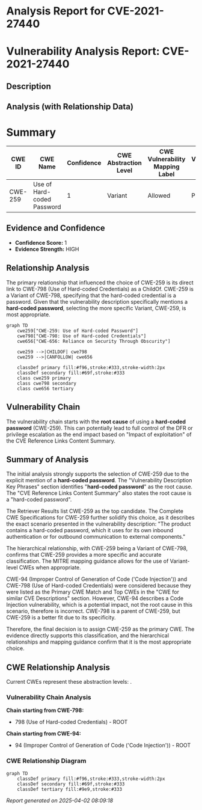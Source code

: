 # Analysis Report for CVE-2021-27440

# Vulnerability Analysis Report: CVE-2021-27440

## Description



## Analysis (with Relationship Data)

# Summary
| CWE ID  | CWE Name                     | Confidence | CWE Abstraction Level | CWE Vulnerability Mapping Label | CWE-Vulnerability Mapping Notes |
|---------|------------------------------|------------|-----------------------|---------------------------------|-----------------------------------|
| CWE-259 | Use of Hard-coded Password | 1          | Variant               | Allowed                         | Primary CWE                       |

## Evidence and Confidence

*   **Confidence Score:** 1
*   **Evidence Strength:** HIGH

## Relationship Analysis
The primary relationship that influenced the choice of CWE-259 is its direct link to CWE-798 (Use of Hard-coded Credentials) as a ChildOf. CWE-259 is a Variant of CWE-798, specifying that the hard-coded credential is a password. Given that the vulnerability description specifically mentions a **hard-coded password**, selecting the more specific Variant, CWE-259, is most appropriate.

```mermaid
graph TD
    cwe259["CWE-259: Use of Hard-coded Password"]
    cwe798["CWE-798: Use of Hard-coded Credentials"]
    cwe656["CWE-656: Reliance on Security Through Obscurity"]
    
    cwe259 -->|CHILDOF| cwe798
    cwe259 -->|CANFOLLOW| cwe656

    classDef primary fill:#f96,stroke:#333,stroke-width:2px
    classDef secondary fill:#69f,stroke:#333
    class cwe259 primary
    class cwe798 secondary
    class cwe656 tertiary
```

## Vulnerability Chain
The vulnerability chain starts with the **root cause** of using a **hard-coded password** (CWE-259). This can potentially lead to full control of the DFR or privilege escalation as the end impact based on "Impact of exploitation" of the CVE Reference Links Content Summary.

## Summary of Analysis
The initial analysis strongly supports the selection of CWE-259 due to the explicit mention of a **hard-coded password**. The "Vulnerability Description Key Phrases" section identifies "**hard-coded password**" as the root cause. The "CVE Reference Links Content Summary" also states the root cause is a "hard-coded password".

The Retriever Results list CWE-259 as the top candidate. The Complete CWE Specifications for CWE-259 further solidify this choice, as it describes the exact scenario presented in the vulnerability description: "The product contains a hard-coded password, which it uses for its own inbound authentication or for outbound communication to external components."

The hierarchical relationship, with CWE-259 being a Variant of CWE-798, confirms that CWE-259 provides a more specific and accurate classification. The MITRE mapping guidance allows for the use of Variant-level CWEs when appropriate.

CWE-94 (Improper Control of Generation of Code ('Code Injection')) and CWE-798 (Use of Hard-coded Credentials) were considered because they were listed as the Primary CWE Match and Top CWEs in the "CWE for similar CVE Descriptions" section. However, CWE-94 describes a Code Injection vulnerability, which is a potential impact, not the root cause in this scenario, therefore is incorrect. CWE-798 is a parent of CWE-259, but CWE-259 is a better fit due to its specificity.

Therefore, the final decision is to assign CWE-259 as the primary CWE. The evidence directly supports this classification, and the hierarchical relationships and mapping guidance confirm that it is the most appropriate choice.


## CWE Relationship Analysis

Current CWEs represent these abstraction levels: .


### Vulnerability Chain Analysis

**Chain starting from CWE-798:**
- 798 (Use of Hard-coded Credentials) - ROOT


**Chain starting from CWE-94:**
- 94 (Improper Control of Generation of Code ('Code Injection')) - ROOT



### CWE Relationship Diagram

```mermaid
graph TD
    classDef primary fill:#f96,stroke:#333,stroke-width:2px
    classDef secondary fill:#69f,stroke:#333
    classDef tertiary fill:#9e9,stroke:#333
```



*Report generated on 2025-04-02 08:09:18*
